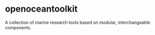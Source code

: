 openoceantoolkit
================

A collection of marine research tools based on modular, interchangeable components.

